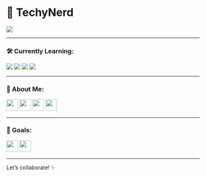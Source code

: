 # 👋 TechyNerd

<img align="center" src="https://img.shields.io/badge/-TechyNerd-black?style=flat-square&logoColor=white&logo=github" />

---

### 🛠️ Currently Learning:
<a href="https://www.rust-lang.org/"><img src="https://skillicons.dev/icons?i=rust" /></a>
<a href="https://www.gnu.org/software/bash/"><img src="https://skillicons.dev/icons?i=bash" /></a>
<a href="https://www.linux.org/"><img src="https://skillicons.dev/icons?i=linux" /></a>
<a href="https://www.figma.com/"><img src="https://skillicons.dev/icons?i=figma" /></a>

---

### 🌟 About Me:
<img src="https://cdn-icons-png.flaticon.com/512/3204/3204827.png" width="30" height="30" /> <!-- Experimenting -->
<img src="https://cdn-icons-png.flaticon.com/512/3365/3365392.png" width="30" height="30" /> <!-- Performance -->
<img src="https://cdn-icons-png.flaticon.com/512/3403/3403704.png" width="30" height="30" /> <!-- Books -->
<img src="https://cdn-icons-png.flaticon.com/512/2305/2305677.png" width="30" height="30" /> <!-- Sleepy -->

---

### 🚀 Goals:
<img src="https://cdn-icons-png.flaticon.com/512/3082/3082180.png" width="30" height="30" /> <!-- Impactful Software -->
<img src="https://cdn-icons-png.flaticon.com/512/3055/3055754.png" width="30" height="30" /> <!-- Open Source -->

---

Let’s collaborate! ✨